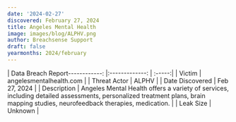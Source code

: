 ```yaml
---
date: '2024-02-27'
discovered: February 27, 2024
title: Angeles Mental Health
image: images/blog/ALPHV.png
author: Breachsense Support
draft: false
yearmonths: 2024/february
---
```


| Data Breach Report------------:     |:-------------:    | :-----:|
| Victim      | angelesmentalhealth.com      | 
| Threat Actor      | ALPHV      | 
| Date Discovered      | Feb 27, 2024      | 
| Description      | Angeles Mental Health offers a variety of services, including detailed assessments, personalized treatment plans, brain mapping studies, neurofeedback therapies, medication.      | 
| Leak Size      | Unknown      | 

